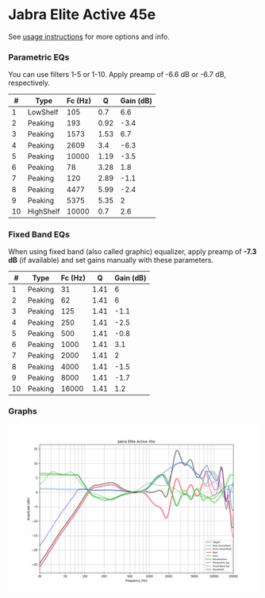 # Jabra Elite Active 45e
See [usage instructions](https://github.com/jaakkopasanen/AutoEq#usage) for more options and info.

### Parametric EQs
You can use filters 1-5 or 1-10. Apply preamp of -6.6 dB or -6.7 dB, respectively.

|   # | Type      |   Fc (Hz) |    Q |   Gain (dB) |
|-----|-----------|-----------|------|-------------|
|   1 | LowShelf  |       105 | 0.7  |         6.6 |
|   2 | Peaking   |       193 | 0.92 |        -3.4 |
|   3 | Peaking   |      1573 | 1.53 |         6.7 |
|   4 | Peaking   |      2609 | 3.4  |        -6.3 |
|   5 | Peaking   |     10000 | 1.19 |        -3.5 |
|   6 | Peaking   |        78 | 3.28 |         1.8 |
|   7 | Peaking   |       120 | 2.89 |        -1.1 |
|   8 | Peaking   |      4477 | 5.99 |        -2.4 |
|   9 | Peaking   |      5375 | 5.35 |         2   |
|  10 | HighShelf |     10000 | 0.7  |         2.6 |

### Fixed Band EQs
When using fixed band (also called graphic) equalizer, apply preamp of **-7.3 dB** (if available) and set gains manually with these parameters.

|   # | Type    |   Fc (Hz) |    Q |   Gain (dB) |
|-----|---------|-----------|------|-------------|
|   1 | Peaking |        31 | 1.41 |         6   |
|   2 | Peaking |        62 | 1.41 |         6   |
|   3 | Peaking |       125 | 1.41 |        -1.1 |
|   4 | Peaking |       250 | 1.41 |        -2.5 |
|   5 | Peaking |       500 | 1.41 |        -0.8 |
|   6 | Peaking |      1000 | 1.41 |         3.1 |
|   7 | Peaking |      2000 | 1.41 |         2   |
|   8 | Peaking |      4000 | 1.41 |        -1.5 |
|   9 | Peaking |      8000 | 1.41 |        -1.7 |
|  10 | Peaking |     16000 | 1.41 |         1.2 |

### Graphs
![](./Jabra%20Elite%20Active%2045e.png)

